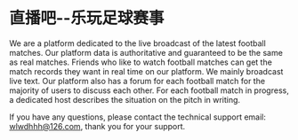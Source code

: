 # 直播吧--乐玩足球赛事

We are a platform dedicated to the live broadcast of the latest football matches. Our platform data is authoritative and guaranteed to be the same as real matches. Friends who like to watch football matches can get the match records they want in real time on our platform. We mainly broadcast live text. Our platform also has a forum for each football match for the majority of users to discuss each other. For each football match in progress, a dedicated host describes the situation on the pitch in writing.

If you have any questions, please contact the technical support email: wlwdhhh@126.com, thank you for your support.
